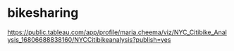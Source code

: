# bikesharing

https://public.tableau.com/app/profile/maria.cheema/viz/NYC_Citibike_Analysis_16806688838160/NYCCitibikeanalysis?publish=yes
